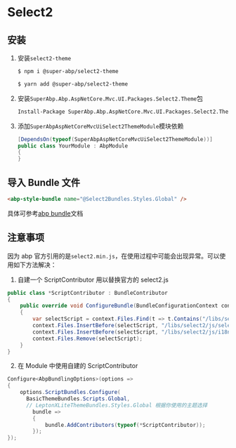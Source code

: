 # Select2

## 安装

1. 安装`select2-theme`

   ```bash
   $ npm i @super-abp/select2-theme
   ```

   ```bash
   $ yarn add @super-abp/select2-theme
   ```

2. 安装`SuperAbp.Abp.AspNetCore.Mvc.UI.Packages.Select2.Theme`包

   ```ps
   Install-Package SuperAbp.Abp.AspNetCore.Mvc.UI.Packages.Select2.Theme
   ```

3. 添加`SuperAbpAspNetCoreMvcUiSelect2ThemeModule`模块依赖
   ```csharp
   [DependsOn(typeof(SuperAbpAspNetCoreMvcUiSelect2ThemeModule))]
   public class YourModule : AbpModule
   {
   }
   ```

## 导入 Bundle 文件

```html
<abp-style-bundle name="@Select2Bundles.Styles.Global" />
```

具体可参考[abp bundle](https://docs.abp.io/en/abp/latest/UI/AspNetCore/Bundling-Minification#bundle-contributors)文档

## 注意事项

因为 abp 官方引用的是`select2.min.js`，在使用过程中可能会出现异常。可以使用如下方法解决：

1. 自建一个 ScriptContributor 用以替换官方的 select2.js

```csharp
public class *ScriptContributor : BundleContributor
{
    public override void ConfigureBundle(BundleConfigurationContext context)
    {
        var selectScript = context.Files.Find(t => t.Contains("/libs/select2/js/select2.min.js"));
        context.Files.InsertBefore(selectScript, "/libs/select2/js/select2.full.min.js");
        context.Files.InsertBefore(selectScript, "/libs/select2/js/i18n/zh-CN.js");
        context.Files.Remove(selectScript);
    }
}
```

2. 在 Module 中使用自建的 ScriptContributor

```csharp
Configure<AbpBundlingOptions>(options =>
{
    options.ScriptBundles.Configure(
      BasicThemeBundles.Scripts.Global,
      // LeptonXLiteThemeBundles.Styles.Global 根据你使用的主题选择
        bundle =>
        {
            bundle.AddContributors(typeof(*ScriptContributor));
        });
});
```
